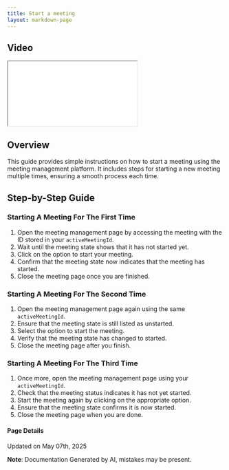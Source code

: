 ```yaml
---
title: Start a meeting
layout: markdown-page
---
```


## Video 
<div class="container my-5">
	<div class="embed-responsive embed-responsive-16by9">
		<iframe class="embed-responsive-item" src="..\media\meetings\start_a_meeting\Start_a_meeting.webm" allowfullscreen></iframe>
	</div>
</div>

## Overview
This guide provides simple instructions on how to start a meeting using the meeting management platform. It includes steps for starting a new meeting multiple times, ensuring a smooth process each time.

## Step-by-Step Guide

### Starting A Meeting For The First Time
1. Open the meeting management page by accessing the meeting with the ID stored in your `activeMeetingId`.
2. Wait until the meeting state shows that it has not started yet.
3. Click on the option to start your meeting.
4. Confirm that the meeting state now indicates that the meeting has started.
5. Close the meeting page once you are finished.

### Starting A Meeting For The Second Time
1. Open the meeting management page again using the same `activeMeetingId`.
2. Ensure that the meeting state is still listed as unstarted.
3. Select the option to start the meeting.
4. Verify that the meeting state has changed to started.
5. Close the meeting page after you finish.

### Starting A Meeting For The Third Time
1. Once more, open the meeting management page using your `activeMeetingId`.
2. Check that the meeting status indicates it has not yet started.
3. Start the meeting again by clicking on the appropriate option.
4. Ensure that the meeting state confirms it is now started.
5. Close the meeting page when you are done.

#### Page Details
Updated on May 07th, 2025

**Note**: Documentation Generated by AI, mistakes may be present.